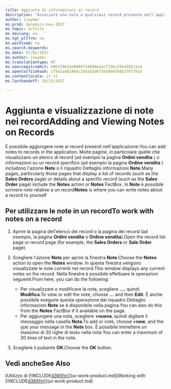 ```yaml
---
title: Aggiunta di informazioni ai record
description: "Associare una nota a qualsiasi record presente nell'applicazione. Ad esempio, se si dispone di informazioni aggiuntive relative a un ordine di vendita che non rientrano in nessuno dei campi dell'ordine di vendita, è possibile scrivere una nota."
author: jswymer
ms.prod: dynamics-nav-2017
ms.topic: article
ms.devlang: na
ms.tgt_pltfrm: na
ms.workload: na
ms.search.keywords: 
ms.date: 07/01/2017
ms.author: jswymer
ms.translationtype: HT
ms.sourcegitcommit: b9b1f062ee6009f34698ea2cf33bc25bdd5b11e4
ms.openlocfilehash: cf5e1a48240ac35dab2d873a566876db2f97791d
ms.contentlocale: it-it
ms.lasthandoff: 10/23/2017

---
```

# <a name="adding-and-viewing-notes-on-records"></a><span data-ttu-id="f0a0d-104">Aggiunta e visualizzazione di note nei record</span><span class="sxs-lookup"><span data-stu-id="f0a0d-104">Adding and Viewing Notes on Records</span></span>
 <span data-ttu-id="f0a0d-105">È <!--OnPrem and your colleagues -->possibile aggiungere note ai record presenti nell'applicazione.</span><span class="sxs-lookup"><span data-stu-id="f0a0d-105">You <!--OnPrem and your colleagues -->can add notes to records in the application.</span></span> <span data-ttu-id="f0a0d-106">Molte pagine, in particolare quelle che visualizzano un elenco di record (ad esempio la pagina **Ordini vendita** ) o informazioni su un record specifico (ad esempio la pagina **Ordine vendita** ) includono l'azione **Note** o il riquadro Dettaglio informazioni **Note**.</span><span class="sxs-lookup"><span data-stu-id="f0a0d-106">Many pages, particularly those pages that display a list of records (such as the **Sales Orders** page) or details about a specific record (such as the **Sales Order** page) include the **Notes** action or **Notes** FactBox.</span></span> <span data-ttu-id="f0a0d-107">In **Note** è possibile scrivere note relative a un record<!--OnPrem or others, and where you can view notes to you from others. For example, a note could be a general comment or processing instruction to your colleague, who can then respond to your note using their own **Notes**. Or, your colleague can add a note that gives you extra information about a sales order that is not covered by the information on the sales order. These notes and correspondences will follow the record as it is processed in the company.--></span><span class="sxs-lookup"><span data-stu-id="f0a0d-107">**Notes** is where you can write notes about a record to yourself<!--OnPrem or others, and where you can view notes to you from others. For example, a note could be a general comment or processing instruction to your colleague, who can then respond to your note using their own **Notes**. Or, your colleague can add a note that gives you extra information about a sales order that is not covered by the information on the sales order. These notes and correspondences will follow the record as it is processed in the company.--></span></span>

<!--OnPrem
> [!NOTE]  
>  You can only select one recipient of the note.-->  
  
## <a name="to-work-with-notes-on-a-record"></a><span data-ttu-id="f0a0d-108">Per utilizzare le note in un record</span><span class="sxs-lookup"><span data-stu-id="f0a0d-108">To work with notes on a record</span></span> 
  
1.  <span data-ttu-id="f0a0d-109">Aprire la pagina dell'elenco dei record o la pagina dei record (ad esempio, la pagina **Ordini vendita** o **Ordine vendita**).</span><span class="sxs-lookup"><span data-stu-id="f0a0d-109">Open the record list page or record page (for example, the **Sales Orders** or **Sale Order** page).</span></span>  
  
    <!-- If **Notes** is not visible on the page, then you can customize the page to display the Notes FactBox. -->
  
2.  <span data-ttu-id="f0a0d-110">Scegliere l'azione **Note** per aprire la finestra **Note**.</span><span class="sxs-lookup"><span data-stu-id="f0a0d-110">Choose the **Notes** action to open the **Notes** window.</span></span> <span data-ttu-id="f0a0d-111">In questa finestra vengono visualizzate le note correnti nel record.</span><span class="sxs-lookup"><span data-stu-id="f0a0d-111">This window displays any current notes on the record.</span></span> <span data-ttu-id="f0a0d-112">Nella finestra è possibile effettuare le operazioni seguenti:</span><span class="sxs-lookup"><span data-stu-id="f0a0d-112">From here, you can do the following:</span></span>

    -   <span data-ttu-id="f0a0d-113">Per visualizzare o modificare la nota, scegliere **...**, quindi **Modifica**.</span><span class="sxs-lookup"><span data-stu-id="f0a0d-113">To view or edit the note, choose **...** and then **Edit**.</span></span> <span data-ttu-id="f0a0d-114">È anche possibile eseguire questa operazione dal riquadro Dettaglio informazioni **Note** se è disponibile nella pagina.</span><span class="sxs-lookup"><span data-stu-id="f0a0d-114">You can also do this from the **Notes** FactBox if it available on the page.</span></span>
    -   <span data-ttu-id="f0a0d-115">Per aggiungere una nota, scegliere **+nuova**, quindi digitare il messaggio nella casella **Nota**.</span><span class="sxs-lookup"><span data-stu-id="f0a0d-115">To add or note, choose **+new**, and the ype your message in the **Note** box.</span></span> <span data-ttu-id="f0a0d-116">È possibile immettere un massimo di 30 righe di testo nella nota.</span><span class="sxs-lookup"><span data-stu-id="f0a0d-116">You can enter a maximum of 30 lines of text in the note.</span></span> 
  
<!-- 5.  In the **To** field, enter a user ID (your own or someone else’s) to indicate who the note is for.  
  
6.  Select the **Notify** field if you want to send a notification to the user in the **To** field. 
  
     If **Notify** is selected, the note will be sent as a notification to the user's **My Notifications** on the Role Center.  -->
  
3.  <span data-ttu-id="f0a0d-117">Scegliere il pulsante **OK**.</span><span class="sxs-lookup"><span data-stu-id="f0a0d-117">Choose the **OK** button.</span></span>  

## <a name="see-also"></a><span data-ttu-id="f0a0d-118">Vedi anche</span><span class="sxs-lookup"><span data-stu-id="f0a0d-118">See Also</span></span>
<span data-ttu-id="f0a0d-119">[Utilizzo di [!INCLUDE[d365fin](includes/d365fin_md.md)]](ui-work-product.md)</span><span class="sxs-lookup"><span data-stu-id="f0a0d-119">[Working with [!INCLUDE[d365fin](includes/d365fin_md.md)]](ui-work-product.md)</span></span>  
